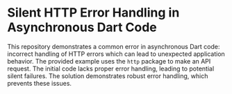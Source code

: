 # Silent HTTP Error Handling in Asynchronous Dart Code

This repository demonstrates a common error in asynchronous Dart code:  incorrect handling of HTTP errors which can lead to unexpected application behavior. The provided example uses the `http` package to make an API request.  The initial code lacks proper error handling, leading to potential silent failures. The solution demonstrates robust error handling, which prevents these issues.